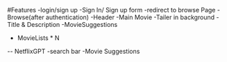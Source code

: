 #Features
-login/sign up
-Sign In/ Sign up form
-redirect to browse Page
-Browse(after authentication)
-Header
-Main Movie
-Tailer in background
-Title & Description
-MovieSuggestions

- MovieLists \* N

-- NetflixGPT
-search bar
-Movie Suggestions
